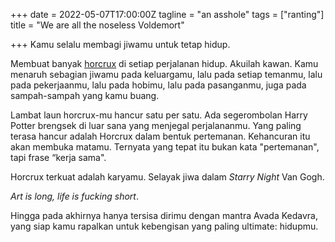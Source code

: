 +++
date = 2022-05-07T17:00:00Z
tagline = "an asshole"
tags = ["ranting"]
title = "We are all the noseless Voldemort"

+++
Kamu selalu membagi jiwamu untuk tetap hidup.

Membuat banyak [horcrux](https://harrypotter.fandom.com/wiki/Horcrux) di setiap perjalanan hidup. Akuilah kawan. Kamu menaruh sebagian jiwamu pada keluargamu, lalu pada setiap temanmu, lalu pada pekerjaanmu, lalu pada hobimu, lalu pada pasanganmu, juga pada sampah-sampah yang kamu buang.

Lambat laun horcrux-mu hancur satu per satu. Ada segerombolan Harry Potter brengsek di luar sana yang menjegal perjalananmu. Yang paling terasa hancur adalah Horcrux dalam bentuk pertemanan. Kehancuran itu akan membuka matamu. Ternyata yang tepat itu bukan kata "pertemanan", tapi frase “kerja sama".

Horcrux terkuat adalah karyamu. Selayak jiwa dalam _Starry Night_ Van Gogh.

_Art is long, life is fucking short_.

Hingga pada akhirnya hanya tersisa dirimu dengan mantra Avada Kedavra, yang siap kamu rapalkan untuk kebengisan yang paling ultimate: hidupmu.